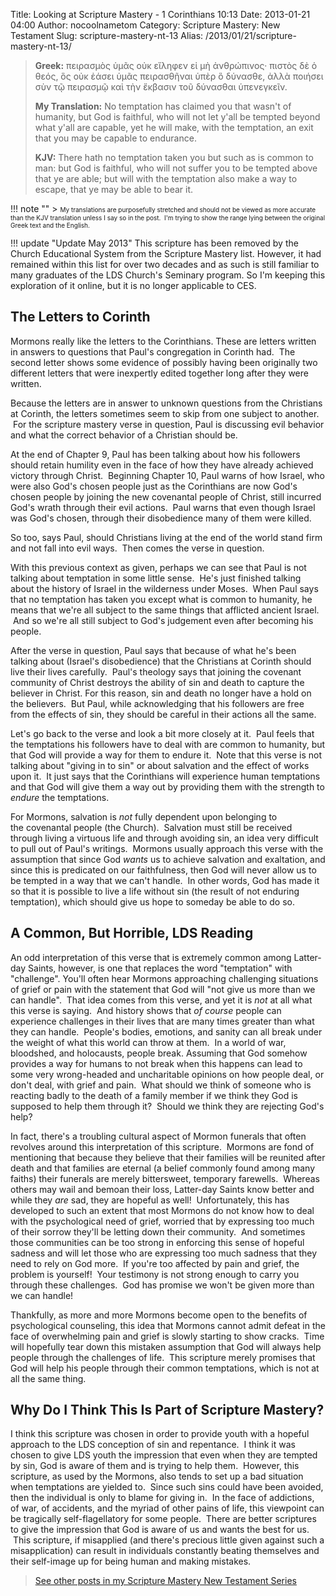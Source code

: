 Title: Looking at Scripture Mastery - 1 Corinthians 10:13
Date: 2013-01-21 04:00
Author: nocoolnametom
Category: Scripture Mastery: New Testament
Slug: scripture-mastery-nt-13
Alias: /2013/01/21/scripture-mastery-nt-13/

> **Greek:**
>  πειρασμὸς ὑμᾶς οὐκ εἴληφεν εἰ μὴ ἀνθρώπινος· πιστὸς δὲ ὁ θεός, ὃς οὐκ ἐάσει ὑμᾶς πειρασθῆναι ὑπὲρ ὃ δύνασθε, ἀλλὰ ποιήσει σὺν τῷ πειρασμῷ καὶ τὴν ἔκβασιν τοῦ δύνασθαι ὑπενεγκεῖν.
>
> **My Translation:**
>  No temptation has claimed you that wasn't of humanity, but God is faithful, who will not let y'all be tempted beyond what y'all are capable, yet he will make, with the temptation, an exit that you may be capable to endurance.
>
> **KJV:**
>  There hath no temptation taken you but such as is common to man: but God is faithful, who will not suffer you to be tempted above that ye are able; but will with the temptation also make a way to escape, that ye may be able to bear it.

!!! note ""
     > <span style="font-size: x-small;">My translations are purposefully stretched and should not be viewed as more accurate than the KJV translation unless I say so in the post.  I'm trying to show the range lying between the original Greek text and the English.</span>

!!! update "Update May 2013"
     This scripture has been removed by the Church Educational System from the Scripture Mastery list. However, it had remained within this list for over two decades and as such is still familiar to many graduates of the LDS Church's Seminary program. So I'm keeping this exploration of it online, but it is no longer applicable to CES.

The Letters to Corinth
----------------------

Mormons really like the letters to the Corinthians. These are letters written in answers to questions that Paul's congregation in Corinth had.  The second letter shows some evidence of possibly having been originally two different letters that were inexpertly edited together long after they were written.

Because the letters are in answer to unknown questions from the Christians at Corinth, the letters sometimes seem to skip from one subject to another.  For the scripture mastery verse in question, Paul is discussing evil behavior and what the correct behavior of a Christian should be.

At the end of Chapter 9, Paul has been talking about how his followers should retain humility even in the face of how they have already achieved victory through Christ.  Beginning Chapter 10, Paul warns of how Israel, who were also God's chosen people just as the Corinthians are now God's chosen people by joining the new covenantal people of Christ, still incurred God's wrath through their evil actions.  Paul warns that even though Israel was God's chosen, through their disobedience many of them were killed.

So too, says Paul, should Christians living at the end of the world stand firm and not fall into evil ways.  Then comes the verse in question.

With this previous context as given, perhaps we can see that Paul is not talking about temptation in some little sense.  He's just finished talking about the history of Israel in the wilderness under Moses.  When Paul says that no temptation has taken you except what is common to humanity, he means that we're all subject to the same things that afflicted ancient Israel.  And so we're all still subject to God's judgement even after becoming his people.

After the verse in question, Paul says that because of what he's been talking about (Israel's disobedience) that the Christians at Corinth should live their lives carefully.  Paul's theology says that joining the covenant community of Christ destroys the ability of sin and death to capture the believer in Christ. For this reason, sin and death no longer have a hold on the believers.  But Paul, while acknowledging that his followers are free from the effects of sin, they should be careful in their actions all the same.

Let's go back to the verse and look a bit more closely at it.  Paul feels that the temptations his followers have to deal with are common to humanity, but that God will provide a way for them to endure it.  Note that this verse is not talking about "giving in to sin" or about salvation and the effect of works upon it.  It just says that the Corinthians will experience human temptations and that God will give them a way out by providing them with the strength to *endure* the temptations.

For Mormons, salvation is *not* fully dependent upon belonging to the covenantal people (the Church).  Salvation must still be received through living a virtuous life and through avoiding sin, an idea very difficult to pull out of Paul's writings.  Mormons usually approach this verse with the assumption that since God *wants* us to achieve salvation and exaltation, and since this is predicated on our faithfulness, then God will never allow us to be tempted in a way that we can't handle.  In other words, God has made it so that it is possible to live a life without sin (the result of not enduring temptation), which should give us hope to someday be able to do so.

A Common, But Horrible, LDS Reading
-----------------------------------

An odd interpretation of this verse that is extremely common among Latter-day Saints, however, is one that replaces the word "temptation" with "challenge". You'll often hear Mormons approaching challenging situations of grief or pain with the statement that God will "not give us more than we can handle".  That idea comes from this verse, and yet it is *not* at all what this verse is saying.  And history shows that *of course* people can experience challenges in their lives that are many times greater than what they can handle.  People's bodies, emotions, and sanity can all break under the weight of what this world can throw at them.  In a world of war, bloodshed, and holocausts, people break. Assuming that God somehow provides a way for humans to not break when this happens can lead to some very wrong-headed and uncharitable opinions on how people deal, or don't deal, with grief and pain.  What should we think of someone who is reacting badly to the death of a family member if we think they God is supposed to help them through it?  Should we think they are rejecting God's help?

In fact, there's a troubling cultural aspect of Mormon funerals that often revolves around this interpretation of this scripture.  Mormons are fond of mentioning that because they believe that their families will be reunited after death and that families are eternal (a belief commonly found among many faiths) their funerals are merely bittersweet, temporary farewells.  Whereas others may wail and bemoan their loss, Latter-day Saints know better and while they *are* sad, they are hopeful as well!  Unfortunately, this has developed to such an extent that most Mormons do not know how to deal with the psychological need of grief, worried that by expressing too much of their sorrow they'll be letting down their community.  And sometimes those communities can be too strong in enforcing this sense of hopeful sadness and will let those who are expressing too much sadness that they need to rely on God more.  If you're too affected by pain and grief, the problem is yourself!  Your testimony is not strong enough to carry you through these challenges.  God has promise we won't be given more than we can handle!

Thankfully, as more and more Mormons become open to the benefits of psychological counseling, this idea that Mormons cannot admit defeat in the face of overwhelming pain and grief is slowly starting to show cracks.  Time will hopefully tear down this mistaken assumption that God will always help people through the challenges of life.  This scripture merely promises that God will help his people through their common temptations, which is not at all the same thing.

Why Do I Think This Is Part of Scripture Mastery?
-------------------------------------------------

I think this scripture was chosen in order to provide youth with a hopeful approach to the LDS conception of sin and repentance.  I think it was chosen to give LDS youth the impression that even when they are tempted by sin, God is aware of them and is trying to help them.  However, this scripture, as used by the Mormons, also tends to set up a bad situation when temptations are yielded to.  Since such sins could have been avoided, then the individual is only to blame for giving in.  In the face of addictions, of war, of accidents, and the myriad of other pains of life, this viewpoint can be tragically self-flagellatory for some people.  There are better scriptures to give the impression that God is aware of us and wants the best for us.  This scripture, if misapplied (and there's precious little given against such a misapplication) can result in individuals constantly beating themselves and their self-image up for being human and making mistakes.

> [See other posts in my Scripture Mastery New Testament Series][]

[See other posts in my Scripture Mastery New Testament Series]: |filename|pages/scripture-mastery-new-testament.md "Scripture Mastery: New Testament"
